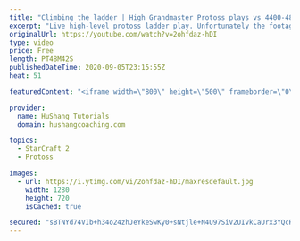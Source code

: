 ```yaml
---
title: "Climbing the ladder | High Grandmaster Protoss plays vs 4400-4800 players"
excerpt: "Live high-level protoss ladder play. Unfortunately the footage came out quite choppy at some points and I was considering just not posting today, but I will post it anyways in case a few of you want to watch still. I'm trying to figure out what the cause of the lag is and hopefully I can get some cleaner"
originalUrl: https://youtube.com/watch?v=2ohfdaz-hDI
type: video
price: Free
length: PT48M42S
publishedDateTime: 2020-09-05T23:15:55Z
heat: 51

featuredContent: "<iframe width=\"800\" height=\"500\" frameborder=\"0\" src=\"https://www.youtube.com/embed/2ohfdaz-hDI\" allow=\"accelerometer; autoplay; encrypted-media; gyroscope; picture-in-picture\" allowfullscreen></iframe>"

provider:
  name: HuShang Tutorials
  domain: hushangcoaching.com

topics:
  - StarCraft 2
  - Protoss

images:
  - url: https://i.ytimg.com/vi/2ohfdaz-hDI/maxresdefault.jpg
    width: 1280
    height: 720
    isCached: true

secured: "sBTNYd74VIb+h34o24zhJeYkeSwKy0+sNtjle+N4U97SiV2UIvkCaUrx3YQcRi9d9jvFTI50w+2otuYDuIdWveUCdlJlQpu8JYxBvnI1JMyJN8G/g2T81x2bQUJymlDPMWEtemHWDjCx5oY0825U8tr+NYoZomISfw95/ebK4+AcqpTkQdXG+gqi5yNQognJujvKZVje9KyuqSKu9xL+gGOAPr3ke4DewCqOEBTqfOf0xT0qXjYeGwthCVbVT6yQWcW9qPG4U+KhxPP6A4t/p5dVD+Jj5AbFIR7NKWEn897LjbegrZHODNDiGp0oQOMRGzQ0a6T1B5QoCeyGCChIjU5I8GDaiaZjSg8TdcwmDkJCyEtWPDxo59FnURdi2ff9aScP3TNQCTq8ShhLHVEZmcWmc1813t40mf7pyXj18YU=;LuxVI7eUthLnAu+OPGP8JA=="
---
```


